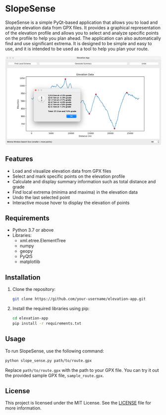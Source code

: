 # SlopeSense

SlopeSense is a simple PyQt-based application that allows you to load and analyze elevation data from GPX files. It provides a graphical representation of the elevation profile and allows you to select and analyze specific points on the profile to help you plan ahead. The application can also automatically find and use significant extrema. It is designed to be simple and easy to use, and it is intended to be used as a tool to help you plan your route.

![Screenshot](screenshot.png)

## Features

- Load and visualize elevation data from GPX files
- Select and mark specific points on the elevation profile
- Calculate and display summary information such as total distance and grade
- Find local extrema (minima and maxima) in the elevation data
- Undo the last selected point
- Interactive mouse hover to display the elevation of points

## Requirements

- Python 3.7 or above
- Libraries:
  - xml.etree.ElementTree
  - numpy
  - geopy
  - PyQt5
  - matplotlib

## Installation

1. Clone the repository:

   ```bash
   git clone https://github.com/your-username/elevation-app.git
   ```

2. Install the required libraries using pip:

   ```bash
   cd elevation-app
   pip install -r requirements.txt
   ```

## Usage

To run SlopeSense, use the following command:

```bash
python slope_sense.py path/to/route.gpx
```

Replace `path/to/route.gpx` with the path to your GPX file. You can try it out the provided sample GPX file, `sample_route.gpx`.

## License

This project is licensed under the MIT License. See the [LICENSE](LICENSE) file for more information.
